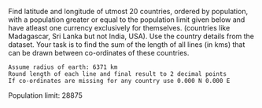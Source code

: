 Find latitude and longitude of utmost 20 countries, ordered by population, with a population greater or equal to the population limit given below and have atleast one currency exclusively for themselves. (countries like Madagascar, Sri Lanka but not India, USA). Use the country details from the dataset.
Your task is to find the sum of the length of all lines (in kms) that can be drawn between co-ordinates of these countries.

    Assume radius of earth: 6371 km
    Round length of each line and final result to 2 decimal points
    If co-ordinates are missing for any country use 0.000 N 0.000 E


Population limit: 28875 

